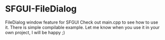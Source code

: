 # SFGUI-FileDialog
FileDialog window feature for SFGUI
Check out main.cpp to see how to use it. There is simple compilable example.
Let me know when you use it in your own project, I will be happy ;)